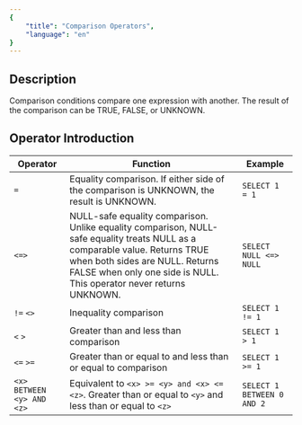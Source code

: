 ```yaml
---
{
    "title": "Comparison Operators",
    "language": "en"
}
---
```


<!-- 
Licensed to the Apache Software Foundation (ASF) under one
or more contributor license agreements.  See the NOTICE file
distributed with this work for additional information
regarding copyright ownership.  The ASF licenses this file
to you under the Apache License, Version 2.0 (the
"License"); you may not use this file except in compliance
with the License.  You may obtain a copy of the License at

  http://www.apache.org/licenses/LICENSE-2.0

Unless required by applicable law or agreed to in writing,
software distributed under the License is distributed on an
"AS IS" BASIS, WITHOUT WARRANTIES OR CONDITIONS OF ANY
KIND, either express or implied.  See the License for the
specific language governing permissions and limitations
under the License.
-->

## Description

Comparison conditions compare one expression with another. The result of the comparison can be TRUE, FALSE, or UNKNOWN.

## Operator Introduction

| Operator | Function | Example |
| ------------------- | ----------------------------------------------------------- | ------------------- |
| `=` | Equality comparison. If either side of the comparison is UNKNOWN, the result is UNKNOWN. | `SELECT 1 = 1` |
| `<=>` | NULL-safe equality comparison. Unlike equality comparison, NULL-safe equality treats NULL as a comparable value. Returns TRUE when both sides are NULL. Returns FALSE when only one side is NULL. This operator never returns UNKNOWN. | `SELECT NULL <=> NULL` |
| `!=` `<>` | Inequality comparison | `SELECT 1 != 1` |
| `<` `>` | Greater than and less than comparison | `SELECT 1 > 1` |
| `<=` `>=` | Greater than or equal to and less than or equal to comparison | `SELECT 1 >= 1` |
| `<x> BETWEEN <y> AND <z>` | Equivalent to `<x> >= <y> and <x> <= <z>`. Greater than or equal to `<y>` and less than or equal to `<z>` | `SELECT 1 BETWEEN 0 AND 2` |